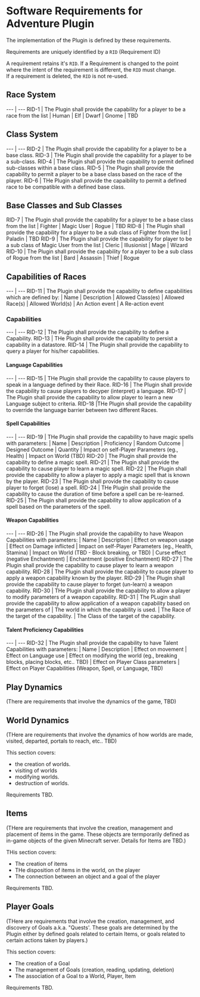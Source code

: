 # Software Requirements for Adventure Plugin

The implementation of the Plugin is defined by these requirements.

Requirements are uniquely identified by a `RID` (Requirement ID)

A requirement retains it's `RID`.  If a Requirement is changed to the point
where the intent of the requirement is different, the `RID` must change.  
If a requirement is deleted, the `RID` is not re-used.

## Race System

--- | ---
RID-1 | The Plugin shall provide the capability for a player to be a race from the list
 | Human
 | Elf
 | Dwarf
 | Gnome
 | TBD

## Class System

--- | ---
RID-2 | The Plugin shall provide the capability for a player to be a base class.
RID-3 | THe Plugin shall provide the capability for a player to be a sub-class.
RID-4 | The Plugin shall provide the capability to permit defined sub-classes within a base class.
RID-5 | The Plugin shall provide the capability to permit a player to be a base class based on the  race of the player.
RID-6 | THe Plugin shall provide the capaibility to permit a defined race to be compatible
with a defined base class.

## Base Classes and Sub Classes

RID-7 | The Plugin shall provide the capability for a player to be a base class from the list
 | Fighter
 | Magic User
 | Rogue
 | TBD
RID-8 | The Plugin shall provide the capability for a player to be a sub class of Fighter from the list
 | Paladin
 | TBD
RID-9 | The Plugin shall provide the capability for player to be a sub class of Magic User from the list
 | Cleric
 | Illusionist
 |  Mage
 | Wizard
RID-10 | The Plugin shall provide the capability for a player to be a sub class of Rogue from the list
 | Bard
 | Assassin
 | Thief
 | Rogue


## Capabilities of Races

--- | ---
RID-11 | The Plugin shall provide the capability to define capabilities which are defined by:
 | Name
 | Description
 | Allowed Class(es)
 | Allowed Race(s)
 | Allowed World(s)
 | An Action event
 | A Re-action event

### Capabilities

--- | ---
RID-12 | The Plugin shall provide the capability to define a Capability.
RID-13 | THe Plugin shall provide the capability to persist a capability in a datastore.
RID-14 | The Plugin shall provide the capability to query a player for his/her capabilities.

#### Language Capabilities

--- | ---
RID-15 | THe Plugin shall provide the capability to cause players to speak in a language defined by their Race.
RID-16 | The Plugin shall provide the capability to cause players to decyper (interpret) a language.
RID-17 | The Plugin shall provide the capability to allow player to learn a new Language subject to criteria.
RID-18 |THe Plugin shall provide the capability to override the language barrier between two different Races.

####  Spell Capabilities

--- | ---
RID-19 | THe Plugin shall provide the capability to have magic spells with parameters:
 | Name
 | Description
 | Proficiency
 | Random Outcome
 | Designed Outcome
 | Quantity
 | Impact on self-Player Parameters (eg., Health)
 | Impact on World (TBD)
RID-20 | The Plugin shall provide the capability to define a magic spell.
RID-21 | The Plugin shall provide the capability to cause player to learn a magic spell.
RID-22 | The Plugin shall provide the capability to allow a player to apply a magic spell that is known by the player.
RID-23 | The Plugin shall provide the capability to cause player to forget (lose) a spell.
RID-24 | THe Plugin shall provide the capability to cause the duration of time before a spell
can be re-learned.
RID-25 | The Plugin shall provide the capability to allow application of a spell based on the parameters of the spell.


#### Weapon Capabilities

--- | ---
RID-26 | The Plugin shall provide the capability to have Weapon Capabilities with parameters:
 | Name
 | Description
 | Effect on weapon usage
 | Effect on Damage inflicted
 | Impact on self-Player Parameters (eg., Health, Stamina)
 | Impact on World (TBD - Block breaking, or TBD)
 | Curse effect  (negative Enchantment)
 | Enchantment (positive Enchantment)
RID-27 | The Plugin shall provide the capability to cause player to learn a weapon capability.
RID-28 | The Plugin shall provide the capability to cause player to apply a weapon capability known by the player.
RID-29 | The Plugin shall provide the capability to cause player to forget (un-learn) a weapon capability.
RID-30 | THe Plugin shall provide the capability to allow a player to modify parameters of a weapon capability.
RID-31 | The PLugin shall provide the capability to allow application of a weapon capability based on the parameters of
 | The world in which the capability is used.
 | The Race of the target of the capability.
 | The Class of the target of the capability.

#### Talent Proficiency Capabilities

--- | ---
RID-32 | The Plugin shall provide the capability to have Talent Capabilities with parameters:
 | Name
 | Description
 | Effect on movement
 | Effect on Language use
 | Effect on modifying the world (eg., breaking blocks, placing blocks, etc.. TBD)
 | Effect on Player Class parameters
 | Effect on Player Capabilities (Weapon, Spell, or Language, TBD)


## Play Dynamics

(There are requirements that involve the dynamics of the game, TBD)


## World Dynamics

(THere are requirements that involve the dynamics of how worlds are made, visited,
departed, portals to reach, etc.. TBD)

This section covers:
* the creation of worlds.
* visiting of worlds
* modifying worlds.
* destruction of worlds.

Requirements TBD.

## Items

(THere are requirements that involve the creation, management and placement
of items in the game.  These objects are termporarily defined as in-game objects
of the given Minecraft server.  Details for Items are TBD.)

THis section covers:

* The creation of items
* THe disposition of items in the world, on the player
* The connection between an object and a goal of the player

Requirements TBD.

## Player Goals

(THere are requirements that involve the creation, management, and
discovery of Goals a.k.a. "Quests'.  These goals are determined by
the Plugin either by defined goals related to certain Items, or 
goals related to certain actions taken by players.)

This section covers:

* The creation of a Goal
* The management of Goals (creation, reading, updating, deletion)
* The association of a Goal to a World, Player, Item

Requirements TBD.





